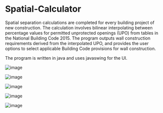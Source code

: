 # Spatial-Calculator

Spatial separation calculations are completed for every building project of new construction.  The calculation involves bilinear interpolating between percentage values for permitted unprotected openings (UPO) from tables in the National Building Code 2015.  The program outputs wall construction requirements derived from the interpolated UPO, and provides the user options to select applicable Building Code provisions for wall construction.  

The program is written in java and uses javaswing for the UI.

![image](https://user-images.githubusercontent.com/77314661/104422336-78994080-5531-11eb-8787-7ad013edd3fa.png)


![image](https://user-images.githubusercontent.com/77314661/104422949-46d4a980-5532-11eb-9ade-f0410ed71bd0.png)

![image](https://user-images.githubusercontent.com/77314661/104422774-0bd27600-5532-11eb-846b-f8e87d5600e5.png)

![image](https://user-images.githubusercontent.com/77314661/104422883-33294300-5532-11eb-8b7d-f2ce591c507e.png)

![image](https://user-images.githubusercontent.com/77314661/104423056-6ec40d00-5532-11eb-8e53-e451d0eecb5b.png)
